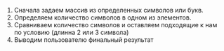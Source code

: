 1) Сначала задаем массив из определенных символов или букв.
2) Определяем количество символов в одном из элементов.
3) Сравниваем количество символов и оставляем подходящие к нам по условию (длинна 2 или 3 символа)
4) Выводим пользователю финальный результат